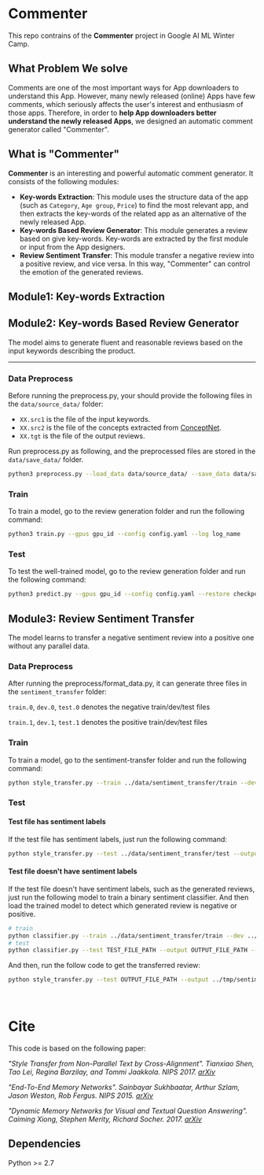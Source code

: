 # Commenter
This repo contrains of the **Commenter** project in Google AI ML Winter Camp.

## What Problem We solve
Comments are one of the most important ways for App downloaders to understand this App. However, many newly released (online) Apps have few comments, which seriously affects the user's interest and enthusiasm of those apps. Therefore, in order to **help App downloaders better understand the newly released Apps**, we designed an automatic comment generator called "Commenter".

## What is "Commenter"
**Commenter** is an interesting and powerful automatic comment generator. It consists of the following modules:
- **Key-words Extraction**: This module uses the structure data of the app (such as `Category`, `Age group`, `Price`) to find the most relevant app, and then extracts the key-words of the related app as an alternative of the newly released App. 
- **Key-words Based Review Generator**: This module generates a review based on give key-words. Key-words are extracted by the first module or input from the App designers.
- **Review Sentiment Transfer**: This module transfer a negative review into a positive review, and vice versa. In this way, "Commenter" can control the emotion of the generated reviews.

## Module1: Key-words Extraction

## Module2: Key-words Based Review Generator
The model aims to generate fluent and reasonable reviews based on the input keywords describing the product.

***************************************************************

### Data Preprocess
Before running the preprocess.py, your should provide the following files in the <code>data/source_data/</code> folder:

- <code>XX.src1</code> is the file of the input keywords.
- <code>XX.src2</code> is the file of the concepts extracted from [ConceptNet](http://conceptnet.io/). 
- <code>XX.tgt</code> is the file of the output reviews.

Run preprocess.py as following, and the preprocessed files are stored in the <code>data/save_data/</code> folder.
```bash
python3 preprocess.py --load_data data/source_data/ --save_data data/save_data/
```

### Train
To train a model, go to the review generation folder and run the following command:
```bash
python3 train.py --gpus gpu_id --config config.yaml --log log_name 
```

### Test
To test the well-trained model, go to the review generation folder and run the following command:
```bash
python3 predict.py --gpus gpu_id --config config.yaml --restore checkpoint_path --log log_name 
```

## Module3: Review Sentiment Transfer

The model learns to transfer a negative sentiment review into a positive one without any parallel data.

### Data Preprocess
After running the preprocess/format_data.py, it can generate three files in the <code>sentiment_transfer</code> folder:

<code>train.0</code>, <code>dev.0</code>, <code>test.0</code> denotes the negative train/dev/test files

<code>train.1</code>, <code>dev.1</code>, <code>test.1</code> denotes the positive train/dev/test files
<br>

### Train

To train a model, go to the sentiment-transfer folder and run the following command:
```bash
python style_transfer.py --train ../data/sentiment_transfer/train --dev ../data/sentiment_transfer/dev --output ../tmp/sentiment.dev --vocab ../tmp/google.vocab --model ../tmp/model
```

### Test

#### Test file has sentiment labels
If the test file has sentiment labels, just run the following command:
```bash
python style_transfer.py --test ../data/sentiment_transfer/test --output ../tmp/sentiment_transfer.test --vocab ../tmp/google.vocab --model ../tmp/model --load_model true
```

#### Test file doesn't have sentiment labels
If the test file doesn't have sentiment labels, such as the generated reviews, just run the following model to train a binary sentiment classifier. And then load the trained model to detect which generated review is negative or positive.
```bash
# train
python classifier.py --train ../data/sentiment_transfer/train --dev ../data/sentiment_transfer/dev --vocab ../tmp/google.vocab --model ../tmp/classifer-model 
# test
python classifier.py --test TEST_FILE_PATH --output OUTPUT_FILE_PATH --vocab ../tmp/google.vocab --model ../tmp/model --load_model true
```
And then, run the follow code to get the transferred review:
```bash
python style_transfer.py --test OUTPUT_FILE_PATH --output ../tmp/sentiment_transfer.test --vocab ../tmp/google.vocab --model ../tmp/model --load_model true
```

<br>

# Cite
This code is based on the following paper:

<i> "Style Transfer from Non-Parallel Text by Cross-Alignment". Tianxiao Shen, Tao Lei, Regina Barzilay, and Tommi Jaakkola. NIPS 2017. [arXiv](https://arxiv.org/abs/1705.09655) </i>

<i> "End-To-End Memory Networks". Sainbayar Sukhbaatar, Arthur Szlam, Jason Weston, Rob Fergus. NIPS 2015. [arXiv](https://arxiv.org/abs/1503.08895) </i>

<i> "Dynamic Memory Networks for Visual and Textual Question Answering". Caiming Xiong, Stephen Merity, Richard Socher. 2017. [arXiv](https://arxiv.org/abs/1603.01417) </i>

## Dependencies
Python >= 2.7
